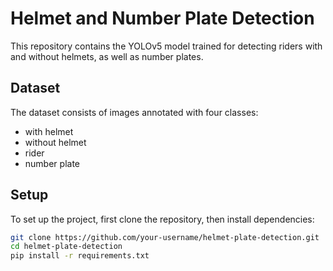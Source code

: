 # Helmet and Number Plate Detection

This repository contains the YOLOv5 model trained for detecting riders with and without helmets, as well as number plates.

## Dataset

The dataset consists of images annotated with four classes:
- with helmet
- without helmet
- rider
- number plate

## Setup

To set up the project, first clone the repository, then install dependencies:

```bash
git clone https://github.com/your-username/helmet-plate-detection.git
cd helmet-plate-detection
pip install -r requirements.txt
